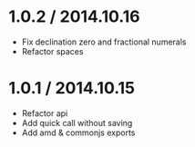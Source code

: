 # 1.0.2 / 2014.10.16

  * Fix declination zero and fractional numerals
  * Refactor spaces

# 1.0.1 / 2014.10.15

  * Refactor api
  * Add quick call without saving
  * Add amd & commonjs exports
